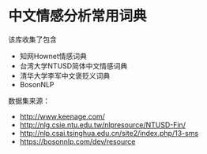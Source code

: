 # 中文情感分析常用词典
该库收集了包含
* 知网Hownet情感词典
* 台湾大学NTUSD简体中文情感词典
* 清华大学李军中文褒贬义词典
* BosonNLP 

数据集来源：
* http://www.keenage.com/
* http://nlg.csie.ntu.edu.tw/nlpresource/NTUSD-Fin/
* http://nlp.csai.tsinghua.edu.cn/site2/index.php/13-sms
* https://bosonnlp.com/dev/resource